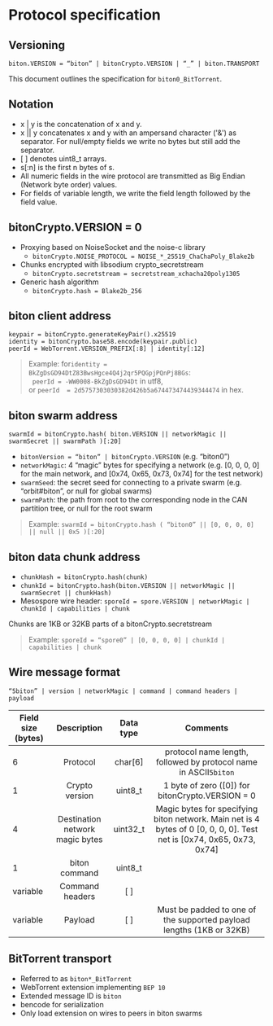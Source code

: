 # Protocol specification <Badge text="alpha" type="warning"/>


## Versioning

```biton.VERSION = “biton” | bitonCrypto.VERSION | “_” | biton.TRANSPORT```

This document outlines the specification for ```biton0_BitTorrent```.


## Notation

* x | y is the concatenation of x and y.
* x || y concatenates x and y with an ampersand character ('&') as separator. For null/empty fields we write no bytes but still add the separator.
* \[ ] denotes uint8_t arrays.
* s[:n] is the first n bytes of s.
* All numeric fields in the wire protocol are transmitted as Big Endian (Network byte order) values.
* For fields of variable length, we write the field length followed by the field value.


## bitonCrypto.VERSION = 0

* Proxying based on NoiseSocket and the noise-c library
  * ```bitonCrypto.NOISE_PROTOCOL = NOISE_*_25519_ChaChaPoly_Blake2b```
* Chunks encrypted with libsodium crypto_secretstream
  * ```bitonCrypto.secretstream = secretstream_xchacha20poly1305```
* Generic hash algorithm
  * ```bitonCrypto.hash = Blake2b_256```


## biton client address

```
keypair = bitonCrypto.generateKeyPair().x25519
identity = bitonCrypto.base58.encode(keypair.public)
peerId = WebTorrent.VERSION_PREFIX[:8] | identity[:12]
```

> Example: for```identity = BkZgDsGD94DtZ83BwsHgce4Q4j2qr5PQGpjPQnPj8BGs```:  
``` peerId = -WW0008-BkZgDsGD94Dt``` in utf8,  
or ```peerId  = 2d5757303030382d426b5a674473474439344474``` in hex.


## biton swarm address

```swarmId = bitonCrypto.hash( biton.VERSION || networkMagic || swarmSecret || swarmPath )[:20]```

* ```bitonVersion = “biton” | bitonCrypto.VERSION``` (e.g. “biton0”)
* ```networkMagic```: 4 “magic” bytes for specifying a network (e.g. [0, 0, 0, 0] for the main network, and [0x74, 0x65, 0x73, 0x74] for the test network)
* ```swarmSeed```: the secret seed for connecting to a private swarm (e.g. “orbit#biton”, or null for global swarms)
* ```swarmPath```: the path from root to the corresponding node in the CAN partition tree,  or null for the root swarm


> Example: ```swarmId = bitonCrypto.hash ( “biton0” || [0, 0, 0, 0] || null || 0x5 )[:20]```


## biton data chunk address

* ```chunkHash = bitonCrypto.hash(chunk)```
* ```chunkId = bitonCrypto.hash(biton.VERSION || networkMagic || swarmSecret || chunkHash)```
* Mesospore wire header: ```sporeId = spore.VERSION | networkMagic | chunkId | capabilities | chunk```

Chunks are 1KB or 32KB parts of a bitonCrypto.secretstream

> Example: ```sporeId = “spore0” | [0, 0, 0, 0] | chunkId | capabilities | chunk```


## Wire message format

```“5biton” | version | networkMagic | command | command headers | payload```


| Field size (bytes) | Description | Data type | Comments |
|--------------------|:-----------:|:---------:|:--------:|
| 6 | Protocol | char[6] | protocol name length, followed by protocol name in ASCII```5biton``` |
| 1 | Crypto version | uint8_t | 1 byte of zero (\[0]) for bitonCrypto.VERSION = 0 |
| 4 | Destination network magic bytes | uint32_t | Magic bytes for specifying biton network. Main net is 4 bytes of 0 [0, 0, 0, 0]. Test net is [0x74, 0x65, 0x73, 0x74] |
| 1 | biton command | uint8_t | |
| variable | Command headers | \[ ] | |
| variable | Payload | \[ ] | Must be padded to one of the supported payload lengths (1KB or 32KB) |


## BitTorrent transport

* Referred to as ```biton*_BitTorrent```
* WebTorrent extension implementing ```BEP 10```
* Extended message ID is ```biton```
* bencode for serialization
* Only load extension on wires to peers in biton swarms
